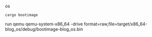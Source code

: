 

os

	cargo bootimage


run qemu
	qemu-system-x86_64 -drive format=raw,file=target/x86_64-blog_os/debug/bootimage-blog_os.bin
